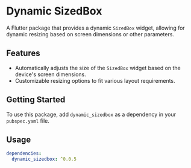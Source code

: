 # Dynamic SizedBox

A Flutter package that provides a dynamic `SizedBox` widget, allowing for dynamic resizing based on screen dimensions or other parameters.

## Features

- Automatically adjusts the size of the `SizedBox` widget based on the device's screen dimensions.
- Customizable resizing options to fit various layout requirements.

## Getting Started

To use this package, add `dynamic_sizedbox` as a dependency in your `pubspec.yaml` file.

## Usage



```yaml
dependencies:
  dynamic_sizedbox: ^0.0.5
